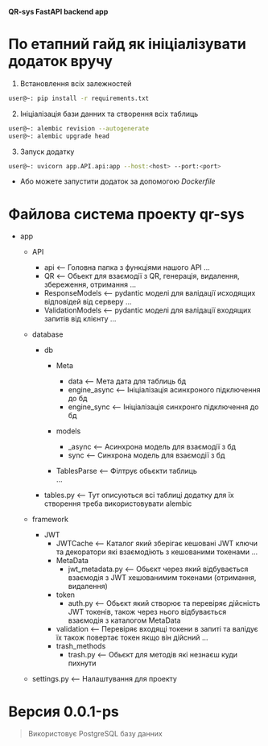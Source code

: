 **QR-sys FastAPI backend app**


# По етапний гайд як ініціалізувати додаток вручу

1. Встановлення всіх залежностей 

```bash
user@~: pip install -r requirements.txt
```

2. Ініціалізація бази данних та створення всіх таблиць

```bash
user@~: alembic revision --autogenerate
user@~: alembic upgrade head
```

3. Запуск додатку

```bash
user@~: uvicorn app.API.api:app --host:<host> --port:<port>
```

* Або можете запустити додаток за допомогою *Dockerfile*


# Файлова система проекту qr-sys

- app
    - API
        - api <-- Головна папка з функціями нашого API
            ...
        - QR <-- Обьект для взаємодії з QR, генерація, видалення, збереження, отримання
            ...
        - ResponseModels <-- pydantic моделі для валідації исходящих відповідей від серверу
            ...
        - ValidationModels <-- pydantic моделі для валідації входящих запитів від клієнту
            ...

    - database 
        - db
            - Meta 
                - data <-- Мета дата для таблиць бд
                - engine_async <-- Ініціалізація асинхроного підключення до бд
                - engine_sync <-- Ініціалізація синхронго підключення до бд 

            - models
                - _async <-- Асинхрона модель для взаємодії з бд
                - sync <-- Синхрона модель для взаємодії з бд
            
            - TablesParse <-- Філтрує обьєкти таблиць  
                ... 

        - tables.py <-- Тут описуються всі таблиці додатку для їх створення треба використовувати alembic

    - framework
        - JWT
            - JWTCache <-- Каталог який зберігає кешовані JWT ключи та декоратори які взаємодіють з кешованими токенами
                ...
            - MetaData
                - jwt_metadata.py <-- Обьєкт через який відбувається взаємодія з JWT хешованимим токенами (отримання, видалення)
            - token 
                - auth.py <-- Обьєкт який створює та перевіряє дійсність JWT токенів, також через нього
                                відбувається взаємодія з каталогом MetaData
            - validation <-- Перевіряє входящі токени в запиті та валідує їх також повертає токен якщо він дійсний 
                ...
            - trash_methods
                - trash.py <-- Обьєкт для методів які незнаєш куди пихнути

    - settings.py <-- Налаштування для проекту 


# Версия 0.0.1-ps

> Використовує PostgreSQL базу данних